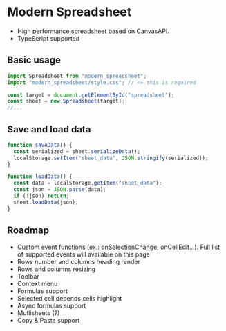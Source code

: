 # Modern Spreadsheet

- High performance spreadsheet based on CanvasAPI.
- TypeScript supported

## Basic usage

```ts
import Spreadsheet from "modern_spreadsheet";
import "modern_spreadsheet/style.css"; // <= this is required

const target = document.getElementById("spreadsheet");
const sheet = new Spreadsheet(target);
//...
```

## Save and load data

```ts
function saveData() {
  const serialized = sheet.serializeData();
  localStorage.setItem("sheet_data", JSON.stringify(serialized));
}

function loadData() {
  const data = localStorage.getItem("sheet_data");
  const json = JSON.parse(data);
  if (!json) return;
  sheet.loadData(json);
}
```

## Roadmap

- Custom event functions (ex.: onSelectionChange, onCellEdit...). Full list of supported events will available on this page
- Rows number and columns heading render
- Rows and columns resizing
- Toolbar
- Context menu
- Formulas support
- Selected cell depends cells highlight
- Async formulas support
- Mutlisheets (?)
- Copy & Paste support
